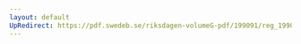 ```yaml
---
layout: default
UpRedirect: https://pdf.swedeb.se/riksdagen-volumeG-pdf/199091/reg_199091/reg_199091_0365.pdf
---
```

